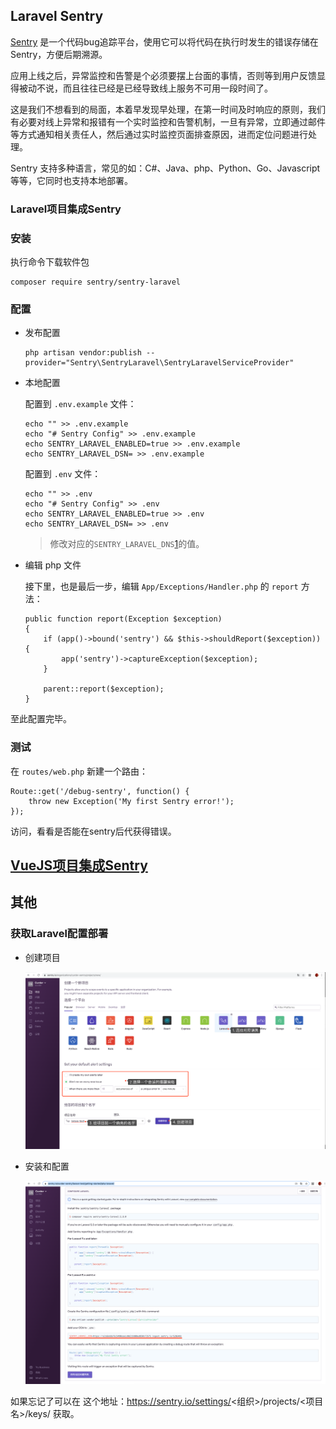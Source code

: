 ## Laravel Sentry

[Sentry](https://sentry.io/) 是一个代码bug追踪平台，使用它可以将代码在执行时发生的错误存储在Sentry，方便后期溯源。

应用上线之后，异常监控和告警是个必须要摆上台面的事情，否则等到用户反馈显得被动不说，而且往往已经是已经导致线上服务不可用一段时间了。

这是我们不想看到的局面，本着早发现早处理，在第一时间及时响应的原则，我们有必要对线上异常和报错有一个实时监控和告警机制，一旦有异常，立即通过邮件等方式通知相关责任人，然后通过实时监控页面排查原因，进而定位问题进行处理。

Sentry 支持多种语言，常见的如：C#、Java、php、Python、Go、Javascript等等，它同时也支持本地部署。

### Laravel项目集成Sentry

### 安装

执行命令下载软件包

``` 
composer require sentry/sentry-laravel
```

### 配置

- 发布配置

    ```
    php artisan vendor:publish --provider="Sentry\SentryLaravel\SentryLaravelServiceProvider"
    ```

- 本地配置

    配置到 `.env.example` 文件：

    ```
    echo "" >> .env.example                                     
    echo "# Sentry Config" >> .env.example
    echo SENTRY_LARAVEL_ENABLED=true >> .env.example
    echo SENTRY_LARAVEL_DSN= >> .env.example
    ```
    配置到 `.env` 文件：

    ```
    echo "" >> .env                                     
    echo "# Sentry Config" >> .env
    echo SENTRY_LARAVEL_ENABLED=true >> .env
    echo SENTRY_LARAVEL_DSN= >> .env
    ```             

    > 修改对应的`SENTRY_LARAVEL_DNS`[1](#获取Laravel配置部署)的值。


- 编辑 php 文件

    接下里，也是最后一步，编辑 `App/Exceptions/Handler.php` 的 `report` 方法：

    ``` 
    public function report(Exception $exception)
    {
        if (app()->bound('sentry') && $this->shouldReport($exception)) {
            app('sentry')->captureException($exception);
        }

        parent::report($exception);
    }
    ```

至此配置完毕。

### 测试

在 `routes/web.php` 新建一个路由： 
```
Route::get('/debug-sentry', function() {
    throw new Exception('My first Sentry error!');
});
```
访问，看看是否能在sentry后代获得错误。


## [VueJS项目集成Sentry](/README_VueJS.md)

## 其他

### 获取Laravel配置部署

- 创建项目

  ![](/resources/images/create-project.png)

- 安装和配置

  ![](/resources/images/install-and-configuration.png)

如果忘记了可以在 这个地址：https://sentry.io/settings/<组织>/projects/<项目名>/keys/ 获取。

